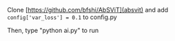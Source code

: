 
Clone [https://github.com/bfshi/AbSViT](absvit) and add `config['var_loss'] = 0.1` to config.py

Then, type "python ai.py" to run

